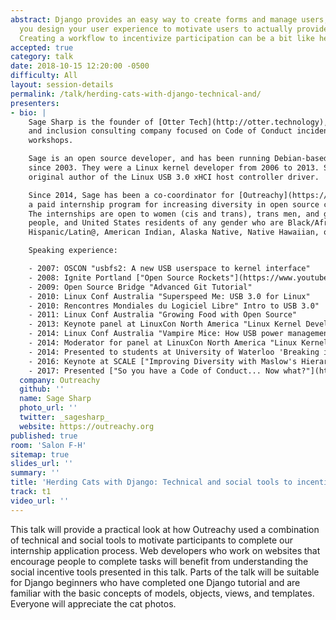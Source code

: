 ```yaml
---
abstract: Django provides an easy way to create forms and manage users, but how do
  you design your user experience to motivate users to actually provide information?
  Creating a workflow to incentivize participation can be a bit like herding cats!
accepted: true
category: talk
date: 2018-10-15 12:20:00 -0500
difficulty: All
layout: session-details
permalink: /talk/herding-cats-with-django-technical-and/
presenters:
- bio: |
    Sage Sharp is the founder of [Otter Tech](http://otter.technology), a diversity
    and inclusion consulting company focused on Code of Conduct incident response
    workshops.

    Sage is an open source developer, and has been running Debian-based Linux systems
    since 2003. They were a Linux kernel developer from 2006 to 2013. Sage is the
    original author of the Linux USB 3.0 xHCI host controller driver.

    Since 2014, Sage has been a co-coordinator for [Outreachy](https://outreachy.org),
    a paid internship program for increasing diversity in open source communities.
    The internships are open to women (cis and trans), trans men, and genderqueer
    people, and United States residents of any gender who are Black/African American,
    Hispanic/Latin@, American Indian, Alaska Native, Native Hawaiian, or Pacific Islander.

    Speaking experience:

    - 2007: OSCON "usbfs2: A new USB userspace to kernel interface"
    - 2008: Ignite Portland ["Open Source Rockets"](https://www.youtube.com/watch?v=nYLIYab6-OY)
    - 2009: Open Source Bridge "Advanced Git Tutorial"
    - 2010: Linux Conf Australia "Superspeed Me: USB 3.0 for Linux"
    - 2010: Rencontres Mondiales du Logiciel Libre" Intro to USB 3.0"
    - 2011: Linux Conf Australia "Growing Food with Open Source"
    - 2013: Keynote panel at LinuxCon North America "Linux Kernel Developer Roundtable"
    - 2014: Linux Conf Australia "Vampire Mice: How USB power management impacts you"
    - 2014: Moderator for panel at LinuxCon North America "Linux Kernel Internship Report Out"
    - 2014: Presented to students at University of Waterloo 'Breaking into Open Source and Linux: A USB 3.0 Success Story'
    - 2016: Keynote at SCALE ["Improving Diversity with Maslow's Hierarchy of Needs" ](https://www.youtube.com/watch?v=ZCvK_7FagGE)
    - 2017: Presented ["So you have a Code of Conduct... Now what?"](https://www.youtube.com/watch?v=DMQ0UaNb4KA) at DevXCon 2017
  company: Outreachy
  github: ''
  name: Sage Sharp
  photo_url: ''
  twitter: _sagesharp_
  website: https://outreachy.org
published: true
room: 'Salon F-H'
sitemap: true
slides_url: ''
summary: ''
title: 'Herding Cats with Django: Technical and social tools to incentivize participation'
track: t1
video_url: ''
---
```


This talk will provide a practical look at how Outreachy used a combination of technical and social tools to motivate participants to complete our internship application process. Web developers who work on websites that encourage people to complete tasks will benefit from understanding the social incentive tools presented in this talk. Parts of the talk will be suitable for Django beginners who have completed one Django tutorial and are familiar with the basic concepts of models, objects, views, and templates. Everyone will appreciate the cat photos.
